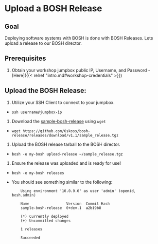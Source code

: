 # Upload a BOSH Release

## Goal

Deploying software systems with BOSH is done with BOSH Releases. Lets upload a release to our BOSH director.

## Prerequisites

1. Obtain your workshop jumpbox public IP, Username, and Password - [Here]({{< relref "intro.md#workshop-credentials" >}})

## Upload the BOSH Release:

1. Utilize your SSH Client to connect to your jumpbox.

  - `ssh username@jumpbox-ip`

1. Download the [sample-bosh-release](https://github.com/Oskoss/bosh-release) using `wget`

  - `wget https://github.com/Oskoss/bosh-release/releases/download/v1.1/sample_release.tgz`

1. Upload the BOSH release tarball to the BOSH director.

  - `bosh -e my-bosh upload-release ~/sample_release.tgz`

1. Ensure the release was uploaded and is ready for use!

  - `bosh -e my-bosh releases`

  - You should see something similar to the following:

            Using environment '10.0.0.6' as user 'admin' (openid, bosh.admin)

            Name                 Version  Commit Hash
            sample-bosh-release  0+dev.1  a2b19b8

            (*) Currently deployed
            (+) Uncommitted changes

            1 releases

            Succeeded
